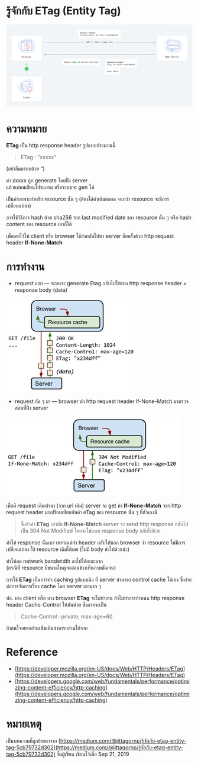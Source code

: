 # รู้จักกับ ETag (Entity Tag)

![](./etag-1.jpeg)

# ความหมาย

**ETag** เป็น http response header รูปแบบประมาณนี้

> ETag : “xxxxx”

(อย่าลืมครอบด้วย “)
  
ค่า xxxxx ถูก generate โดยฝั่ง server  
แล้วแต่คนเขียนโปรแกรม หรือระบบจะ gen ให้  
  
เป็นค่าเฉพาะสำหรับ resource นั้น ๆ (ต้องได้ค่าเดิมตลอด จนกว่า resource จะมีการเปลี่ยนแปลง)  

อาจใช้วิธีการ hash ด้วย sha256 จาก last modified date ของ resource นั้น ๆ หรือ hash content ของ resource เอาก็ได้  

เพื่อเอาไว้ให้ client หรือ browser ใช้ส่งกลับไปหา server อีกครั้งด้วย http request header **If-None-Match**  

# การทำงาน

- request แรก — ระบบจะ generate Etag กลับไปให้ทาง http response header + response body (data)  

![](./etag-2.png)

- request ถัด ๆ มา — browser ส่ง http request header If-None-Match มาตรวจสอบที่ฝั่ง server

![](./etag-3.png)

เมื่อมี request เดิมเข้ามา (จาก url เดิม)
server จะ get ค่า **If-None-Match** จาก http request header มาเปรียบเทียบกับค่า eTag ของ resource นั้น ๆ ที่ตัวเองมี
   
> ซึ่งถ้าค่า **ETag** เท่ากับ **If-None-Match**
server จะ send http response กลับไปเป็น 304 Not Modified โดยจะไม่แนบ response body กลับไปด้วย   

ทำให้ response นั้นเบา เพราะแค่ส่ง header กลับไปบอก browser ว่า resource ไม่มีการเปลี่ยนแปลง ใช้ resource เดิมได้เลย (ไม่มี body ส่งไปด้วยน่ะ)
  
ทำให้ลด network bandwidth ลงไปได้เยอะมาก  
(กรณีที่ resource มีขนาดใหญ่จะค่อนข้างเห็นภาพชัดเจน)  

การใช้ **ETag** เป็นการทำ caching รูปแบบนึง ที่ server สามารถ control cache ได้เอง ซึ่งง่ายต่อการจัดการเรื่อง cache โดย server เอามาก ๆ
  
ปล. บาง client หรือ บาง browser **ETag** จะไม่ทำงาน
ถ้าไม่ทำการกำหนด http response header Cache-Control ให้มันด้วย ซึ่งอาจจะเป็น  

> Cache-Control : private, max-age=60  

ถ้าสนใจอยากอ่านเพิ่มเติมสามารถอ่านได้จาก

# Reference 

- [https://developer.mozilla.org/en-US/docs/Web/HTTP/Headers/ETag](https://developer.mozilla.org/en-US/docs/Web/HTTP/Headers/ETag)
- [https://developers.google.com/web/fundamentals/performance/optimizing-content-efficiency/http-caching](https://developers.google.com/web/fundamentals/performance/optimizing-content-efficiency/http-caching)

# หมายเหตุ

เป็นบทความที่ถูกย้ายมาจาก [https://medium.com/@jittagornp/รู้จักกับ-etag-entity-tag-5cb79732d302](https://medium.com/@jittagornp/รู้จักกับ-etag-entity-tag-5cb79732d302) ซึ่งผู้เขียน เขียนไว้เมื่อ Sep 21, 2019
